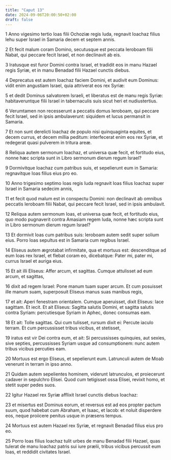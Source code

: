 ```yaml
---
title: "Caput 13"
date: 2024-09-06T20:00:50+02:00
draft: false
---
```



1 Anno vigesimo tertio Ioas filii Ochoziæ regis Iuda, regnavit Ioachaz filius Iehu super Israel in Samaria decem et septem annis.

2 Et fecit malum coram Domino, secutusque est peccata Ieroboam filii Nabat, qui peccare fecit Israel, et non declinavit ab eis.

3 Iratusque est furor Domini contra Israel, et tradidit eos in manu Hazael regis Syriæ, et in manu Benadad filii Hazael cunctis diebus.

4 Deprecatus est autem Ioachaz faciem Domini, et audivit eum Dominus: vidit enim angustiam Israel, quia attriverat eos rex Syriæ:

5 et dedit Dominus salvatorem Israeli, et liberatus est de manu regis Syriæ: habitaveruntque filii Israel in tabernaculis suis sicut heri et nudiustertius.

6 Verumtamen non recesserunt a peccatis domus Ieroboam, qui peccare fecit Israel, sed in ipsis ambulaverunt: siquidem et lucus permansit in Samaria.

7 Et non sunt derelicti Ioachaz de populo nisi quinquaginta equites, et decem currus, et decem millia peditum: interfecerat enim eos rex Syriæ, et redegerat quasi pulverem in tritura areæ.

8 Reliqua autem sermonum Ioachaz, et universa quæ fecit, et fortitudo eius, nonne hæc scripta sunt in Libro sermonum dierum regum Israel?

9 Dormivitque Ioachaz cum patribus suis, et sepelierunt eum in Samaria: regnavitque Ioas filius eius pro eo.

10 Anno trigesimo septimo Ioas regis Iuda regnavit Ioas filius Ioachaz super Israel in Samaria sedecim annis,

11 et fecit quod malum est in conspectu Domini: non declinavit ab omnibus peccatis Ieroboam filii Nabat, qui peccare fecit Israel, sed in ipsis ambulavit.

12 Reliqua autem sermonum Ioas, et universa quæ fecit, et fortitudo eius, quo modo pugnaverit contra Amasiam regem Iuda, nonne hæc scripta sunt in Libro sermonum dierum regum Israel?

13 Et dormivit Ioas cum patribus suis: Ieroboam autem sedit super solium eius. Porro Ioas sepultus est in Samaria cum regibus Israel.

14 Eliseus autem ægrotabat infirmitate, qua et mortuus est: descenditque ad eum Ioas rex Israel, et flebat coram eo, dicebatque: Pater mi, pater mi, currus Israel et auriga eius.

15 Et ait illi Eliseus: Affer arcum, et sagittas. Cumque attulisset ad eum arcum, et sagittas,

16 dixit ad regem Israel: Pone manum tuam super arcum. Et cum posuisset ille manum suam, superposuit Eliseus manus suas manibus regis,

17 et ait: Aperi fenestram orientalem. Cumque aperuisset, dixit Eliseus: Iace sagittam. Et iecit. Et ait Eliseus: Sagitta salutis Domini, et sagitta salutis contra Syriam: percutiesque Syriam in Aphec, donec consumas eam.

18 Et ait: Tolle sagittas. Qui cum tulisset, rursum dixit ei: Percute iaculo terram. Et cum percussisset tribus vicibus, et stetisset,

19 iratus est vir Dei contra eum, et ait: Si percussisses quinquies, aut sexies, sive septies, percussisses Syriam usque ad consumptionem: nunc autem tribus vicibus percuties eam.

20 Mortuus est ergo Eliseus, et sepelierunt eum. Latrunculi autem de Moab venerunt in terram in ipso anno.

21 Quidam autem sepelientes hominem, viderunt latrunculos, et proiecerunt cadaver in sepulchro Elisei. Quod cum tetigisset ossa Elisei, revixit homo, et stetit super pedes suos.

22 Igitur Hazael rex Syriæ afflixit Israel cunctis diebus Ioachaz:

23 et misertus est Dominus eorum, et reversus est ad eos propter pactum suum, quod habebat cum Abraham, et Isaac, et Iacob: et noluit disperdere eos, neque proiicere penitus usque in præsens tempus.

24 Mortuus est autem Hazael rex Syriæ, et regnavit Benadad filius eius pro eo.

25 Porro Ioas filius Ioachaz tulit urbes de manu Benadad filii Hazael, quas tulerat de manu Ioachaz patris sui iure prælii, tribus vicibus percussit eum Ioas, et reddidit civitates Israel.

